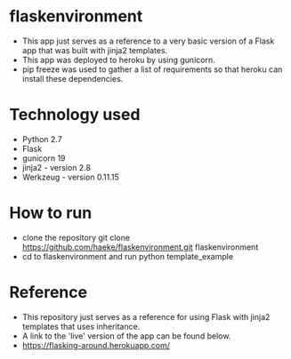 # flaskenvironment
- This app just serves as a reference to a very basic version of a Flask app that was built with jinja2 templates.
- This app was deployed to heroku by using gunicorn.
- pip freeze was used to gather a list of requirements so that heroku can install these dependencies.

# Technology used
- Python 2.7
- Flask
- gunicorn 19
- jinja2 - version 2.8
- Werkzeug - version 0.11.15

# How to run 
 - clone the repository git clone https://github.com/haeke/flaskenvironment.git flaskenvironment
 - cd to flaskenvironment and run python template_example

# Reference 

- This repository just serves as a reference for using Flask with jinja2 templates that uses inheritance.
- A link to the 'live' version of the app can be found below. 
- https://flasking-around.herokuapp.com/ 
